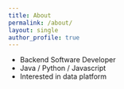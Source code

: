 ```yaml
---
title: About
permalink: /about/
layout: single
author_profile: true
---
```


- Backend Software Developer
- Java / Python / Javascript 
- Interested in data platform 